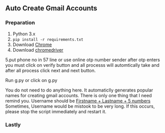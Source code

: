 ## Auto Create Gmail Accounts

### Preparation

1. Python 3.x
2. `pip install -r requirements.txt`
3. Download [Chrome](https://www.google.com/chrome/) 
4. Download [chromedriver](https://chromedriver.chromium.org/downloads)

5.put phone no in 57 line or use online otp number sender after otp enters you must click on verify button and all processs will automtically take and after all process click next and next button.

Run g.py or click on g.py 

You do not need to do anything here. It automaticlly generates popular names for creating gmail accounts. There is only one thing that I need remind you. Username should be <u>Firstname + Lastname + 5 numbers</u>  Sometimes, Username would be mistook to be very long. If this occurs, please stop the script immediately and restart it.

### Lastly










